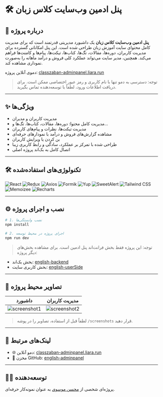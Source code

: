 
# 🛠️ پنل ادمین وب‌سایت کلاس زبان

## 📍 درباره پروژه

**پنل ادمین وب‌سایت کلاس زبان** یک داشبورد مدیریتی قدرتمند است که برای مدیریت کامل محتوای سایت آموزش زبان طراحی شده است. این پنل امکاناتی گسترده برای مدیریت کاربران، دوره‌ها، مقالات، تگ‌ها، کتاب‌ها، تیکت‌ها، پیام‌ها و کامنت‌ها فراهم می‌کند. همچنین، مدیر سایت می‌تواند عملکرد کلی فروش و درآمد ماهانه را به‌صورت نموداری مشاهده کند.

دموی آنلاین پروژه: [classzaban-adminpanel.liara.run](https://classzaban-adminpanel.liara.run)  
> توجه: دسترسی به دمو تنها با نام کاربری و رمز عبور اختصاصی ممکن است. برای دریافت اطلاعات ورود، لطفاً با توسعه‌دهنده تماس بگیرید.

---

## ✨ ویژگی‌ها

- مدیریت کاربران و مدیران
- مدیریت کامل محتوا: دوره‌ها، مقالات، کتاب‌ها، تگ‌ها و...
- مدیریت تیکت‌ها، نظرات و پیام‌های کاربران
- مشاهده گزارش‌های فروش و درآمد با نمودارهای حرفه‌ای
- بن کردن یا ویرایش کاربران
- طراحی شده با تمرکز بر عملکرد، سادگی و رابط کاربری زیبا
- اتصال کامل به بک‌اند پروژه اصلی

---

## 🛠 تکنولوژی‌های استفاده‌شده

![React](https://img.shields.io/badge/React-61DAFB?style=flat&logo=react&logoColor=black)
![Redux](https://img.shields.io/badge/Redux-764ABC?style=flat&logo=redux&logoColor=white)
![Axios](https://img.shields.io/badge/Axios-5A29E4?style=flat&logo=axios&logoColor=white)
![Formik](https://img.shields.io/badge/Formik-6F4D7F?style=flat&logo=formik&logoColor=white)
![Yup](https://img.shields.io/badge/Yup-5B6E64?style=flat&logo=yup&logoColor=white)
![SweetAlert](https://img.shields.io/badge/SweetAlert-FFB7B2?style=flat&logo=sweetalert&logoColor=white)
![Tailwind CSS](https://img.shields.io/badge/Tailwind_CSS-38B2AC?style=flat&logo=tailwind-css&logoColor=white)
![Memoizee](https://img.shields.io/badge/Memoizee-00B8D4?style=flat&logoColor=white)
![Recharts](https://img.shields.io/badge/Recharts-FF6384?style=flat&logo=recharts&logoColor=white)

---

## ⚙️ نصب و اجرای پروژه

```bash
# 1. نصب وابستگی‌ها
npm install

# 2. اجرای پروژه در محیط توسعه
npm run dev
```

> توجه: این پروژه فقط بخش فرانت‌اند پنل ادمین است. برای مشاهده بخش‌های دیگر پروژه:

- بخش بک‌اند: [english-backend](https://github.com/Mohsen-moosavi/english-backend)
- بخش کاربری سایت: [english-userSide](https://github.com/Mohsen-moosavi/English-userSide)

---

## 📸 تصاویر محیط پروژه

| داشبورد | مدیریت کاربران |
|---------|----------------|
| ![screenshot1](./screenshots/dashboard.png) | ![screenshot2](./screenshots/users.png) |

> لطفاً قبل از استفاده، تصاویر را در پوشه `/screenshots` قرار دهید.

---

## 🔗 لینک‌های مرتبط

- 🌐 دمو آنلاین: [classzaban-adminpanel.liara.run](https://classzaban-adminpanel.liara.run)
- 📁 مخزن GitHub: [english-adminpanel](https://github.com/Mohsen-moosavi/english-adminpanel)

---

## 👨‍💻 توسعه‌دهنده

پروژه‌ای شخصی از [محسن موسوی](https://github.com/Mohsen-moosavi) به عنوان نمونه‌کار حرفه‌ای.
